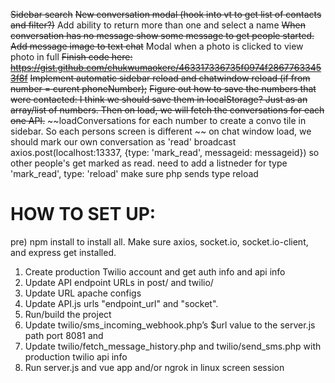 ~~Sidebar search~~
~~New conversation modal (hook into vt to get list of contacts and filter?)~~
Add ability to return more than one and select a name
~~When conversation has no message show some message to get people started.~~
~~Add message image to text chat~~
Modal when a photo is clicked to view photo in full
~~Finish code here: https://gist.github.com/chukwumaokere/463317336735f0974f28677633453f8f~~
~~Implement automatic sidebar reload and chatwindow reload (if from number = curent phoneNumber);~~
~~Figure out how to save the numbers that were contacted: I think we should save them in localStorage? Just as an array/list of numbers. Then on load, we will fetch the conversations for each one API.~~
~~loadConversations for each number to create a convo tile in sidebar. So each persons screen is different ~~
on chat window load, we should mark our own conversation as 'read' broadcast axios.post(localhost:13337, {type: 'mark_read', messageid: messageid}) so other people's get marked as read.
need to add a listneder for type 'mark_read', type: 'reload' make sure php sends type reload


# HOW TO SET UP:
pre) npm install to install all. Make sure axios, socket.io, socket.io-client, and express get installed.
1) Create production Twilio account and get auth info and api info
2) Update API endpoint URLs in post/ and twilio/
3) Update URL apache configs
4) Update API.js urls "endpoint_url" and "socket".
5) Run/build the project
6) Update twilio/sms_incoming_webhook.php’s $url value to the server.js path port 8081 and 
7) Update twilio/fetch_message_history.php and twilio/send_sms.php with production twilio api info
8) Run server.js and vue app and/or ngrok in linux screen session 